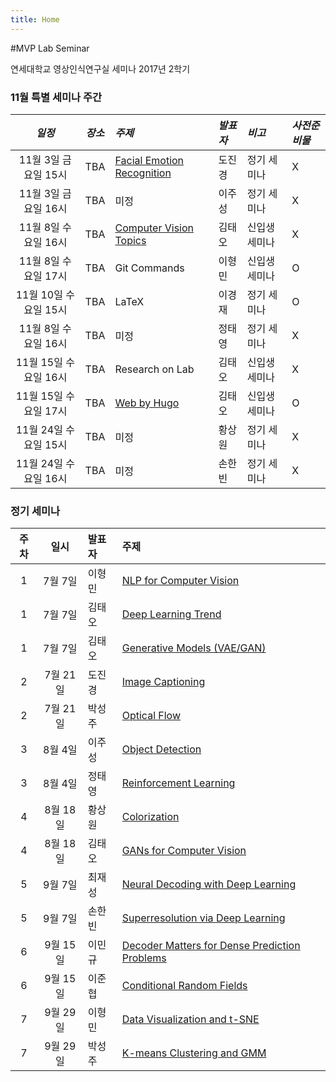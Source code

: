 ```yaml
---
title: Home
---
```


#MVP Lab Seminar

연세대학교 영상인식연구실 세미나 2017년 2학기

### 11월 특별 세미나 주간

*일정* | *장소* | *주제* | *발표자* | *비고* | *사전준비물*
:---: | :---: | :--- | :--- | :--- | :--- |
11월 3일 금요일 15시 | TBA | [Facial Emotion Recognition](post/do2) | 도진경 | 정기 세미나 | X
11월 3일 금요일 16시 | TBA | 미정 | 이주성 | 정기 세미나 | X
11월 8일 수요일 16시 | TBA | [Computer Vision Topics](post/teocvt) | 김태오 | 신입생 세미나 | X
11월 8일 수요일 17시 | TBA | Git Commands | 이형민 | 신입생 세미나 | O
11월 10일 수요일 15시 | TBA | LaTeX | 이경재 | 정기 세미나  | O
11월 8일 수요일 16시 | TBA | 미정 | 정태영 | 정기 세미나  | X
11월 15일 수요일 16시 | TBA | Research on Lab | 김태오 | 신입생 세미나 | X
11월 15일 수요일 17시 | TBA | [Web by Hugo](post/teohugo) | 김태오 | 신입생 세미나 | O
11월 24일 수요일 15시 | TBA | 미정 | 황상원 | 정기 세미나  | X
11월 24일 수요일 16시 | TBA | 미정 | 손한빈 | 정기 세미나  | X

### 정기 세미나

**주차**  | **일시** | **발표자** | **주제**
:---: | :---: | :--- | :--- |
1 | 7월 7일 | 이형민 | [NLP for Computer Vision](post/lhm1)
1 | 7월 7일 | 김태오 | [Deep Learning Trend](post/teo1)
1 | 7월 7일 | 김태오 | [Generative Models (VAE/GAN)](post/teo2)
2 | 7월 21일 | 도진경 | [Image Captioning](post/do1)
2 | 7월 21일 | 박성주 | [Optical Flow](post/park1)
3 | 8월 4일 | 이주성 | [Object Detection](/post/ju1)
3 | 8월 4일 | 정태영 | [Reinforcement Learning](post/cty1)
4 | 8월 18일 | 황상원 | [Colorization](spost/hwang1)
4 | 8월 18일 | 김태오 | [GANs for Computer Vision](post/teo3)
5 | 9월 7일 | 최재성 | [Neural Decoding with Deep Learning](post/choi1)
5 | 9월 7일 | 손한빈 | [Superresolution via Deep Learning](post/son1)
6 | 9월 15일 | 이민규 | [Decoder Matters for Dense Prediction Problems](seminar/post/kyu1)
6 | 9월 15일 | 이준협 | [Conditional Random Fields](post/jun1)
7 | 9월 29일 | 이형민 | [Data Visualization and t-SNE](post/lhm2)
7 | 9월 29일 | 박성주 | [K-means Clustering and GMM](post/park2)

<br>
<br>
